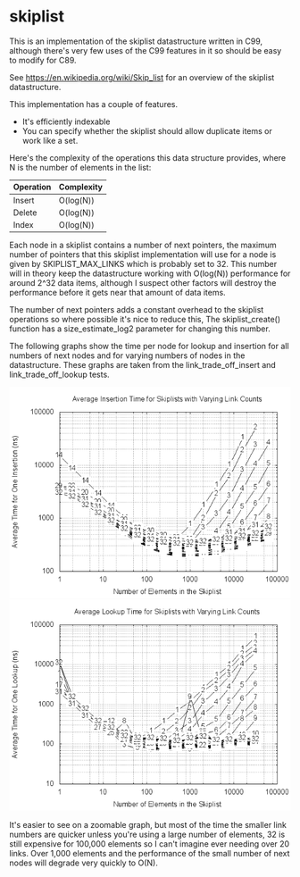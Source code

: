 # skiplist

This is an implementation of the skiplist datastructure written in C99, although there's
very few uses of the C99 features in it so should be easy to modify for C89.

See https://en.wikipedia.org/wiki/Skip_list for an overview of the skiplist datastructure.

This implementation has a couple of features.
- It's efficiently indexable
- You can specify whether the skiplist should allow duplicate items or work like a set.

Here's the complexity of the operations this data structure provides, where N is the
number of elements in the list:

Operation | Complexity
----------|-----------
Insert    | O(log(N))
Delete    | O(log(N))
Index     | O(log(N))

Each node in a skiplist contains a number of next pointers, the maximum number of pointers
that this skiplist implementation will use for a node is given by SKIPLIST_MAX_LINKS which
is probably set to 32. This number will in theory keep the datastructure working with O(log(N))
performance for around 2^32 data items, although I suspect other factors will destroy the
performance before it gets near that amount of data items.

The number of next pointers adds a constant overhead to the skiplist operations so where
possible it's nice to reduce this, The skiplist_create() function has a size_estimate_log2
parameter for changing this number.

The following graphs show the time per node for lookup and insertion for all numbers of next
nodes and for varying numbers of nodes in the datastructure. These graphs are taken from the
link_trade_off_insert and link_trade_off_lookup tests.

![](https://github.com/iamscottmoyers/skiplist/blob/master/images/link_trade_off_insert.png)
![](https://github.com/iamscottmoyers/skiplist/blob/master/images/link_trade_off_lookup.png)

It's easier to see on a zoomable graph, but most of the time the smaller link numbers are
quicker unless you're using a large number of elements, 32 is still expensive for 100,000
elements so I can't imagine ever needing over 20 links. Over 1,000 elements and the performance
of the small number of next nodes will degrade very quickly to O(N).
